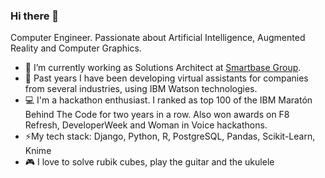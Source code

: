 ### Hi there 👋

<!--
**vickyjm/vickyjm** is a ✨ _special_ ✨ repository because its `README.md` (this file) appears on your GitHub profile.

Here are some ideas to get you started:

- 🔭 I’m currently working on ...
- 🌱 I’m currently learning ...
- 👯 I’m looking to collaborate on ...
- 🤔 I’m looking for help with ...
- 💬 Ask me about ...
- 📫 How to reach me: ...
- 😄 Pronouns: ...
- ⚡ Fun fact: ...
-->

Computer Engineer. Passionate about Artificial Intelligence, Augmented Reality and Computer Graphics. 

- 🔭 I’m currently working as Solutions Architect at [Smartbase Group](https://www.smartbasegroup.com).
- 🤖 Past years I have been developing virtual assistants for companies from several industries, using IBM Watson technologies.
- 💻 I'm a hackathon enthusiast. I ranked as top 100 of the IBM Maratón Behind The Code for two years in a row. Also won awards on F8 Refresh, DeveloperWeek and Woman in Voice hackathons.
- ⚡My tech stack:
  Django, Python, R, PostgreSQL, Pandas, Scikit-Learn, Knime
- 🎮 I love to solve rubik cubes, play the guitar and the ukulele
